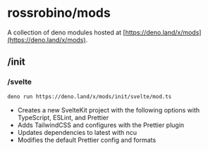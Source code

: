 # rossrobino/mods

A collection of deno modules hosted at [https://deno.land/x/mods](https://deno.land/x/mods).

## /init

### /svelte

```bash
deno run https://deno.land/x/mods/init/svelte/mod.ts
```

- Creates a new SvelteKit project with the following options with TypeScript, ESLint, and Prettier
- Adds TailwindCSS and configures with the Prettier plugin
- Updates dependencies to latest with ncu
- Modifies the default Prettier config and formats
